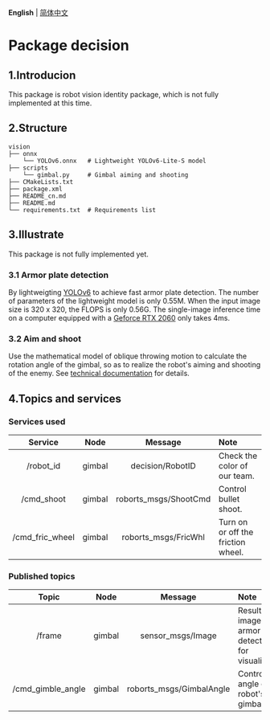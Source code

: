 __English__ | [简体中文](README_cn.md)

# Package decision

## 1.Introducion

This package is robot vision identity package, which is not fully implemented at this time.

## 2.Structure

```
vision
├── onnx
    └── YOLOv6.onnx   # Lightweight YOLOv6-Lite-S model
├── scripts
    └── gimbal.py     # Gimbal aiming and shooting
├── CMakeLists.txt
├── package.xml
├── README_cn.md
├── README.md
└── requirements.txt  # Requirements list
```

## 3.Illustrate

This package is not fully implemented yet.

### 3.1 Armor plate detection

By lightweigting [YOLOv6](https://github.com/meituan/yolv6) to achieve fast armor plate detection. The number of parameters of the lightweight model is only 0.55M. When the input image size is 320 x 320, the FLOPS is only 0.56G. The single-image inference time on a computer equipped with a [Geforce RTX 2060](https://nvidia.cn/geforce/graphics-cards/rtx-2060) only takes 4ms.

### 3.2 Aim and shoot

Use the mathematical model of oblique throwing motion to calculate the rotation angle of the gimbal, so as to realize the robot's aiming and shooting of the enemy. See [technical documentation](../../images/vision/doc/shoot.md) for details.

## 4.Topics and services

### Services used

| Service         | Node   | Message               | Note                               |
|:---------------:|:------:|:---------------------:|:-----------------------------------|
| /robot_id       | gimbal | decision/RobotID      | Check the color of our team.       |
| /cmd_shoot      | gimbal | roborts_msgs/ShootCmd | Control bullet shoot.              |
| /cmd_fric_wheel | gimbal | roborts_msgs/FricWhl  | Turn on or off the friction wheel. |

### Published topics

| Topic             | Node   | Message                  | Note                                                   |
|:-----------------:|:------:|:------------------------:|:-------------------------------------------------------|
| /frame            | gimbal | sensor_msgs/Image        | Result image of armor plate detection for visualization |
| /cmd_gimble_angle | gimbal | roborts_msgs/GimbalAngle | Control the angle of the robot's gimbal            |
